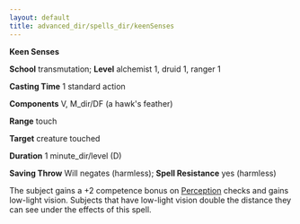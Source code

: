 ```yaml
---
layout: default
title: advanced_dir/spells_dir/keenSenses
---
```

 **Keen Senses**

**School** transmutation; **Level** alchemist 1, druid 1, ranger 1

**Casting Time** 1 standard action

**Components** V, M_dir/DF (a hawk's feather)

**Range** touch

**Target** creature touched

**Duration** 1 minute_dir/level (D)

**Saving Throw** Will negates (harmless); **Spell Resistance** yes (harmless)

The subject gains a +2 competence bonus on [Perception](../../skills_dir/perception#_perception) checks and gains low-light vision. Subjects that have low-light vision double the distance they can see under the effects of this spell.

